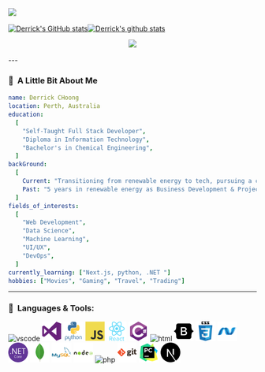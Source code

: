 <img src="https://capsule-render.vercel.app/api?type=waving&height=250&section=header&text=Derrick%20Choong&fontSize=80&fontColor=FFFFFF&color=0:000000,100:0000FF">

[![Derrick's GitHub stats](https://github-readme-stats.vercel.app/api?username=DerrickCGT)](https://github.com/DerrickCGT/github-readme-stats)[![Derrick's github stats](https://github-readme-stats.vercel.app/api/top-langs/?username=DerrickCGT&show_icons=true&hide_border=true&title_color=004386&icon_color=004386&layout=compact)](https://github.com/DerrickCGT)

<p align="center">
    <a href="https://hits.seeyoufarm.com"><img src="https://hits.seeyoufarm.com/api/count/incr/badge.svg?url=https%3A%2F%2Fgithub.com%2FDerrickCGT&count_bg=%2379C83D&title_bg=%23555555&icon=&icon_color=%23E7E7E7&title=Views&edge_flat=false"/></a>
</p>
---

### 👨 &nbsp;A Little Bit About Me

```yaml
name: Derrick CHoong
location: Perth, Australia
education:
  [
    "Self-Taught Full Stack Developer",
    "Diploma in Information Technology",
    "Bachelor's in Chemical Engineering",
  ]
backGround:
  [
    Current: "Transitioning from renewable energy to tech, pursuing a career as a software developer.",
    Past: "5 years in renewable energy as Business Development & Project Manager."
  ]
fields_of_interests:
  [
    "Web Development",
    "Data Science",
    "Machine Learning",
    "UI/UX",    
    "DevOps",
  ]  
currently_learning: ["Next.js, python, .NET "]
hobbies: ["Movies", "Gaming", "Travel", "Trading"]
```
---

### 🚀 &nbsp;Languages & Tools:
<p align="left">
<img src="https://cdn.jsdelivr.net/gh/devicons/devicon/icons/vscode/vscode-original.svg" alt="vscode" width="40" height="40"/>
<img src="https://github.com/devicons/devicon/blob/master/icons/visualstudio/visualstudio-plain.svg" alt="Visual Studio" width="40" height="40"/>
<img src="https://raw.githubusercontent.com/devicons/devicon/master/icons/python/python-original-wordmark.svg" alt="python" width="40" height="40" />
<img src="https://raw.githubusercontent.com/devicons/devicon/master/icons/javascript/javascript-original.svg" alt="javascript" width="40" height="40" />
<img src="https://raw.githubusercontent.com/devicons/devicon/master/icons/react/react-original-wordmark.svg" alt="react" width="40" height="40" />
<img src="https://github.com/devicons/devicon/blob/master/icons/csharp/csharp-original.svg" alt="C-Sharp" width="40" height="40"/>
<img src="https://cdn.jsdelivr.net/gh/devicons/devicon/icons/html5/html5-original.svg" alt="html" width="40" height="40"/>
<img src="https://raw.githubusercontent.com/devicons/devicon/master/icons/bootstrap/bootstrap-plain.svg" alt="bootstrap" width="40" height="40" />
<img src="https://raw.githubusercontent.com/devicons/devicon/master/icons/css3/css3-original-wordmark.svg" alt="css3" width="40" height="40" />
<img src="https://github.com/devicons/devicon/blob/master/icons/dot-net/dot-net-original.svg" alt="Dot-Net" width="40" height="40"/>
<img src="https://github.com/devicons/devicon/blob/master/icons/dotnetcore/dotnetcore-original.svg" alt="Dot-Net-Core" width="40"height="40"/>
<img src="https://raw.githubusercontent.com/devicons/devicon/master/icons/mongodb/mongodb-original.svg" alt="mongodb" width="40" height="40" />
<img src="https://raw.githubusercontent.com/devicons/devicon/master/icons/mysql/mysql-original-wordmark.svg" alt="mysql" width="40" height="40" />
<img src="https://raw.githubusercontent.com/devicons/devicon/master/icons/nodejs/nodejs-original-wordmark.svg" alt="nodejs" width="40" height="40" />
<img src="https://cdn.jsdelivr.net/gh/devicons/devicon/icons/php/php-original.svg" alt="php" width="40" height="40"/>
<img src="https://github.com/devicons/devicon/blob/master/icons/git/git-original-wordmark.svg" alt="Git" width="40" height="40"/>
<img src="https://github.com/devicons/devicon/blob/master/icons/pycharm/pycharm-original.svg" alt="PyCharm" width="40" height="40"/>
<img src="https://github.com/devicons/devicon/blob/master/icons/nextjs/nextjs-original.svg" alt="Next-JS" width="40" height="40"/>
</p>

<!--
This repository because its `README.md` (this file) appears on your GitHub profile.

Here are some ideas to get you started:

- 🔭 I’m currently working on ...
- 🌱 I’m currently learning ...
- 👯 I’m looking to collaborate on ...
- 🤔 I’m looking for help with ..

**DerrickCGT/DerrickCGT** is a ✨ _special_ ✨.
- 💬 Ask me about ...
- 📫 How to reach me: ...
- 😄 Pronouns: ...
- ⚡ Fun fact: ...
-->
